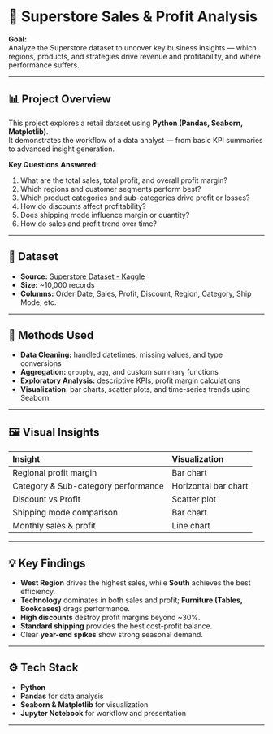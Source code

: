 # 🧠 Superstore Sales & Profit Analysis

**Goal:**  
Analyze the Superstore dataset to uncover key business insights — which regions, products, and strategies drive revenue and profitability, and where performance suffers.

---

## 📊 Project Overview

This project explores a retail dataset using **Python (Pandas, Seaborn, Matplotlib)**.  
It demonstrates the workflow of a data analyst — from basic KPI summaries to advanced insight generation.

**Key Questions Answered:**

1. What are the total sales, total profit, and overall profit margin?
2. Which regions and customer segments perform best?
3. Which product categories and sub-categories drive profit or losses?
4. How do discounts affect profitability?
5. Does shipping mode influence margin or quantity?
6. How do sales and profit trend over time?

---

## 🧩 Dataset

- **Source:** [Superstore Dataset - Kaggle](https://www.kaggle.com/datasets/tsarina/superstore)
- **Size:** ~10,000 records
- **Columns:** Order Date, Sales, Profit, Discount, Region, Category, Ship Mode, etc.

---

## 🧮 Methods Used

- **Data Cleaning:** handled datetimes, missing values, and type conversions
- **Aggregation:** `groupby`, `agg`, and custom summary functions
- **Exploratory Analysis:** descriptive KPIs, profit margin calculations
- **Visualization:** bar charts, scatter plots, and time-series trends using Seaborn

---

## 🖼️ Visual Insights

| Insight                             | Visualization        |
| :---------------------------------- | :------------------- |
| Regional profit margin              | Bar chart            |
| Category & Sub-category performance | Horizontal bar chart |
| Discount vs Profit                  | Scatter plot         |
| Shipping mode comparison            | Bar chart            |
| Monthly sales & profit              | Line chart           |

---

## 💡 Key Findings

- **West Region** drives the highest sales, while **South** achieves the best efficiency.
- **Technology** dominates in both sales and profit; **Furniture (Tables, Bookcases)** drags performance.
- **High discounts** destroy profit margins beyond ~30%.
- **Standard shipping** provides the best cost-profit balance.
- Clear **year-end spikes** show strong seasonal demand.

---

## ⚙️ Tech Stack

- **Python**
- **Pandas** for data analysis
- **Seaborn & Matplotlib** for visualization
- **Jupyter Notebook** for workflow and presentation

---

